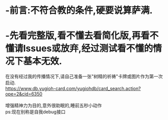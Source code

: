 # -前言:不符合教的条件,硬要说算萨满.
# -先看完整版,看不懂去看简化版,再看不懂请Issues或放弃,经过测试看不懂的情况下基本无效.
在没有经过我的传播情况下,请自己准备一张"树精的祈祷"卡牌或图片作为第一次启动.\
https://www.db.yugioh-card.com/yugiohdb/card_search.action?ope=2&cid=6350  
\
增强精神力为目的,意外很助眠的,睡前五秒小动作\
ps:现在别称是自我debug接口
